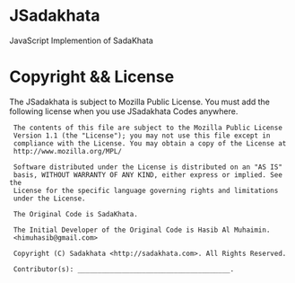 JSadakhata
==========

JavaScript Implemention of SadaKhata

Copyright && License
====================

The JSadakhata is subject to Mozilla Public License. You must add the following license when you use JSadakhata Codes anywhere.

     The contents of this file are subject to the Mozilla Public License
     Version 1.1 (the "License"); you may not use this file except in
     compliance with the License. You may obtain a copy of the License at
     http://www.mozilla.org/MPL/

     Software distributed under the License is distributed on an "AS IS"
     basis, WITHOUT WARRANTY OF ANY KIND, either express or implied. See the
     License for the specific language governing rights and limitations
     under the License.

     The Original Code is SadaKhata.

     The Initial Developer of the Original Code is Hasib Al Muhaimin.
     <himuhasib@gmail.com>

     Copyright (C) Sadakhata <http://sadakhata.com>. All Rights Reserved.

     Contributor(s): ______________________________________.

